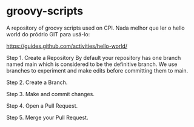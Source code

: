 # groovy-scripts
A repository of groovy scripts used on CPI.
Nada melhor que ler o hello world do pródrio GIT para usá-lo:


https://guides.github.com/activities/hello-world/

Step 1. Create a Repository
By default your repository has one branch named main which is considered to be the definitive branch. We use branches to experiment and make edits before committing them to main.

Step 2. Create a Branch.

Step 3. Make and commit changes.

Step 4. Open a Pull Request.

Step 5. Merge your Pull Request.

